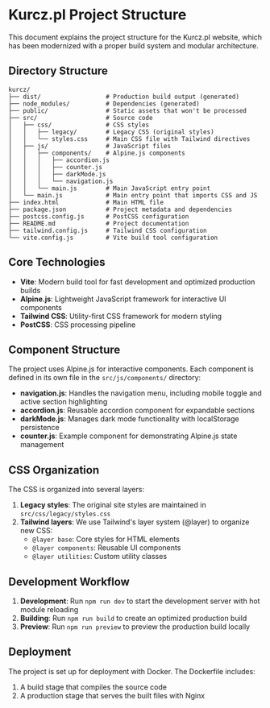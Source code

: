 # Kurcz.pl Project Structure

This document explains the project structure for the Kurcz.pl website, which has been modernized with a proper build system and modular architecture.

## Directory Structure

```
kurcz/
├── dist/                  # Production build output (generated)
├── node_modules/          # Dependencies (generated)
├── public/                # Static assets that won't be processed
├── src/                   # Source code
│   ├── css/               # CSS styles
│   │   ├── legacy/        # Legacy CSS (original styles)
│   │   └── styles.css     # Main CSS file with Tailwind directives
│   ├── js/                # JavaScript files
│   │   ├── components/    # Alpine.js components
│   │   │   ├── accordion.js
│   │   │   ├── counter.js
│   │   │   ├── darkMode.js
│   │   │   └── navigation.js
│   │   └── main.js        # Main JavaScript entry point
│   └── main.js            # Main entry point that imports CSS and JS
├── index.html             # Main HTML file
├── package.json           # Project metadata and dependencies
├── postcss.config.js      # PostCSS configuration
├── README.md              # Project documentation
├── tailwind.config.js     # Tailwind CSS configuration
└── vite.config.js         # Vite build tool configuration
```

## Core Technologies

- **Vite**: Modern build tool for fast development and optimized production builds
- **Alpine.js**: Lightweight JavaScript framework for interactive UI components
- **Tailwind CSS**: Utility-first CSS framework for modern styling
- **PostCSS**: CSS processing pipeline

## Component Structure

The project uses Alpine.js for interactive components. Each component is defined in its own file in the `src/js/components/` directory:

- **navigation.js**: Handles the navigation menu, including mobile toggle and active section highlighting
- **accordion.js**: Reusable accordion component for expandable sections
- **darkMode.js**: Manages dark mode functionality with localStorage persistence
- **counter.js**: Example component for demonstrating Alpine.js state management

## CSS Organization

The CSS is organized into several layers:

1. **Legacy styles**: The original site styles are maintained in `src/css/legacy/styles.css`
2. **Tailwind layers**: We use Tailwind's layer system (@layer) to organize new CSS:
   - `@layer base`: Core styles for HTML elements
   - `@layer components`: Reusable UI components
   - `@layer utilities`: Custom utility classes

## Development Workflow

1. **Development**: Run `npm run dev` to start the development server with hot module reloading
2. **Building**: Run `npm run build` to create an optimized production build
3. **Preview**: Run `npm run preview` to preview the production build locally

## Deployment

The project is set up for deployment with Docker. The Dockerfile includes:

1. A build stage that compiles the source code
2. A production stage that serves the built files with Nginx 